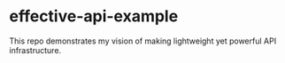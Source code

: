 # effective-api-example
This repo demonstrates my vision of making lightweight yet powerful API infrastructure.
